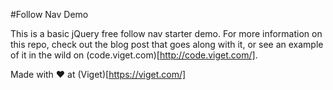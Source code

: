 #Follow Nav Demo

This is a basic jQuery free follow nav starter demo. For more information on this repo, check out the blog post that goes along with it, or see an example of it in the wild on (code.viget.com)[http://code.viget.com/].

Made with ❤️ at (Viget)[https://viget.com/]